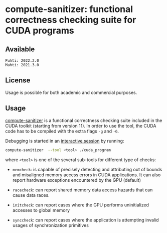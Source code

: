 # compute-sanitizer: functional correctness checking suite for CUDA programs

## Available

    Puhti: 2022.2.0
    Mahti: 2021.3.0

## License

Usage is possible for both academic and commercial purposes.

## Usage    

[compute-sanitizer](https://docs.nvidia.com/cuda/compute-sanitizer/index.html) is a functional correctness checking suite included in the CUDA toolkit (starting from version 11). 
In order to use the tool, the CUDA code has to be compiled with the extra flags
`-g` and `-G`.

Debugging is started in an [interactive session](../computing/running/interactive-usage.md) 
by running:

```bash
compute-sanitizer  --tool <tool> ./cuda_program
```
where `<tool>` is one of the several sub-tools for different type of checks:

* `memcheck`: is capable of precisely detecting and attributing out of bounds and misaligned memory access errors in CUDA applications. It can also report hardware exceptions encountered by the GPU (default)

* `racecheck`: can report shared memory data access hazards that can cause data races.

* `initcheck`: can report cases where the GPU performs uninitialized accesses to global memory 

* `synccheck`: can report cases where the application is attempting invalid usages of synchronization primitives
